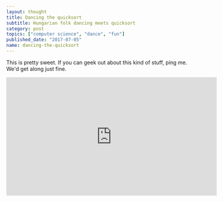 ```yaml
---
layout: thought
title: Dancing the quicksort
subtitle: Hungarian folk dancing meets quicksort
category: post
topics: ["computer science", "dance", "fun"]
published_date: "2017-07-05"
name: dancing-the-quicksort
---
```


This is pretty sweet. If you can geek out about this kind of stuff, ping me.
We'd get along just fine.

<iframe width="560" height="315"
src="https://www.youtube.com/embed/ywWBy6J5gz8" frameborder="0" allowfullscreen>
</iframe>

